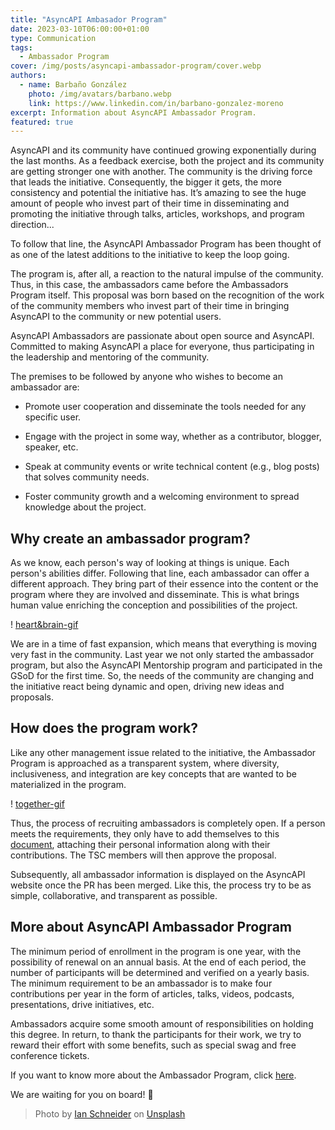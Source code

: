 ```yaml
---
title: "AsyncAPI Ambasador Program"
date: 2023-03-10T06:00:00+01:00
type: Communication
tags:
  - Ambassador Program
cover: /img/posts/asyncapi-ambassador-program/cover.webp
authors:
  - name: Barbaño González
    photo: /img/avatars/barbano.webp
    link: https://www.linkedin.com/in/barbano-gonzalez-moreno
excerpt: Information about AsyncAPI Ambassador Program.
featured: true
---
```


AsyncAPI and its community have continued growing exponentially during the last months. As a feedback exercise, both the project and its community are getting stronger one with another. The community is the driving force that leads the initiative. Consequently, the bigger it gets, the more consistency and potential the initiative has. It’s amazing to see the huge amount of people who invest part of their time in disseminating and promoting the initiative through talks, articles, workshops, and program direction... 

To follow that line, the AsyncAPI Ambassador Program has been thought of as one of the latest additions to the initiative to keep the loop going. 

The program is, after all, a reaction to the natural impulse of the community. Thus, in this case, the ambassadors came before the Ambassadors Program itself. This proposal was born based on the recognition of the work of the community members who invest part of their time in bringing AsyncAPI to the community or new potential users. 

AsyncAPI Ambassadors are passionate about open source and AsyncAPI. Committed to making AsyncAPI a place for everyone, thus participating in the leadership and mentoring of the community.

The premises to be followed by anyone who wishes to become an ambassador are:

- Promote user cooperation and disseminate the tools needed for any specific user.

- Engage with the project in some way, whether as a contributor, blogger, speaker, etc.

- Speak at community events or write technical content (e.g., blog posts) that solves community needs.

- Foster community growth and a welcoming environment to spread knowledge about the project.

## Why create an ambassador program?

As we know, each person's way of looking at things is unique. Each person's abilities differ. Following that line, each ambassador can offer a different approach. They bring part of their essence into the content or the program where they are involved and disseminate. This is what brings human value enriching the conception and possibilities of the project.

! [heart&brain-gif](https://media.giphy.com/media/v1.Y2lkPTc5MGI3NjExOTgzODZhZDM1MWZhMDJiODNkODFhZTI3MWRjZDExZGQyYzBlNzMwYiZjdD1z/NfBApd81ooX87Od5hk/giphy.gif)

We are in a time of fast expansion, which means that everything is moving very fast in the community. Last year we not only started the ambassador program, but also the AsyncAPI Mentorship program and participated in the GSoD for the first time. So, the needs of the community are changing and the initiative react being dynamic and open, driving new ideas and proposals.

## How does the program work?

Like any other management issue related to the initiative, the Ambassador Program is approached as a transparent system, where diversity, inclusiveness, and integration are key concepts that are wanted to be materialized in the program.

! [together-gif](https://media.giphy.com/media/eEh1lwAYtnmwDWSirZ/giphy.gif)

Thus, the process of recruiting ambassadors is completely open. If a person meets the requirements, they only have to add themselves to this [document](https://github.com/asyncapi/community/blob/master/AMBASSADORS_MEMBERS.json), attaching their personal information along with their contributions. The TSC members will then approve the proposal. 

Subsequently, all ambassador information is displayed on the AsyncAPI website once the PR has been merged. Like this, the process try to be as simple, collaborative, and transparent as possible.

## More about AsyncAPI Ambassador Program

The minimum period of enrollment in the program is one year, with the possibility of renewal on an annual basis. At the end of each period, the number of participants will be determined and verified on a yearly basis. The minimum requirement to be an ambassador is to make four contributions per year in the form of articles, talks, videos, podcasts, presentations, drive initiatives, etc.

Ambassadors acquire some smooth amount of responsibilities on holding this degree. In return, to thank the participants for their work, we try to reward their effort with some benefits, such as special swag and free conference tickets.  

If you want to know more about the Ambassador Program, click [here](https://github.com/asyncapi/community/blob/6c066e0eab6c778d1a37d1beebb1418a4bc700f6/AMBASSADOR_ORGANIZATION.md).

We are waiting for you on board! 🚀

> Photo by <a href="https://unsplash.com/es/@goian">Ian Schneider</a> on <a href="https://unsplash.com/es/fotos/TamMbr4okv4">Unsplash</a>
